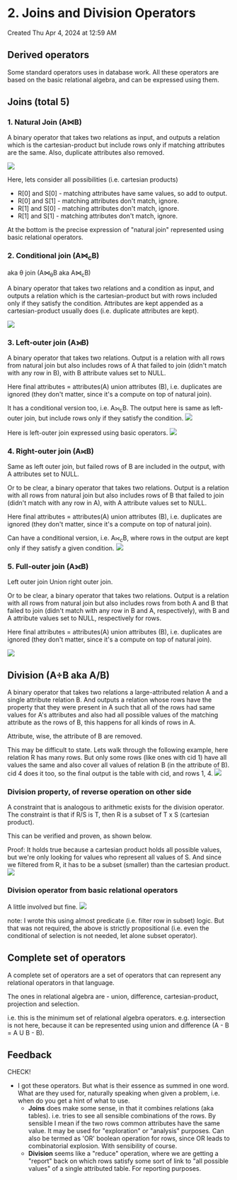 # 2. Joins and Division Operators
Created Thu Apr 4, 2024 at 12:59 AM

## Derived operators
Some standard operators uses in database work.
All these operators are based on the basic relational algebra, and can be expressed using them.


## Joins (total 5)
### 1. Natural Join (A⋈B)
A binary operator that takes two relations as input, and outputs a relation which is the cartesian-product but include rows only if matching attributes are the same. Also, duplicate attributes also removed.

![](../../../../assets/2-Joins-and-Division-Operators-image-1-276a499c.png)

Here, lets consider all possibilities (i.e. cartesian products)
- R\[0] and S\[0] - matching attributes have same values, so add to output.
- R\[0] and S\[1] - matching attributes don't match, ignore.
- R\[1] and S\[0] - matching attributes don't match, ignore.
- R\[1] and S\[1] - matching attributes don't match, ignore.

At the bottom is the precise expression of "natural join" represented using basic relational operators.


### 2. Conditional join (A⋈<sub>c</sub>B)
aka &theta; join (A⋈<sub>&theta;</sub>B aka A⋈<sub>c</sub>B)

A binary operator that takes two relations and a condition as input, and outputs a relation which is the cartesian-product but with rows included only if they satisfy the condition. Attributes are kept appended as a cartesian-product usually does (i.e. duplicate attributes are kept).

![](../../../../assets/2-Joins-and-Division-Operators-image-2-276a499c.png)


### 3. Left-outer join (A⟕B)
A binary operator that takes two relations. Output is a relation with all rows from natural join but also includes rows of A that failed to join (didn't match with any row in B), with B attribute values set to NULL.

Here final attributes = attributes(A) union attributes (B), i.e. duplicates are ignored (they don't matter, since it's a compute on top of natural join).

It has a conditional version too, i.e. A⟕<sub>c</sub>B. The output here is same as left-outer join, but include rows only if they satisfy the condition.
![](../../../../assets/2-Joins-and-Division-Operators-image-3-276a499c.png)

Here is left-outer join expressed using basic operators.
![](../../../../assets/2-Joins-and-Division-Operators-image-4-276a499c.png)

### 4. Right-outer join (A⟖B)
Same as left outer join, but failed rows of B are included in the output, with A attributes set to NULL.

Or to be clear, a binary operator that takes two relations. Output is a relation with all rows from natural join but also includes rows of B that failed to join (didn't match with any row in A), with A attribute values set to NULL.

Here final attributes = attributes(A) union attributes (B), i.e. duplicates are ignored (they don't matter, since it's a compute on top of natural join).

Can have a conditional version, i.e. A⟖<sub>c</sub>B, where rows in the output are kept only if they satisfy a given condition.
![](../../../../assets/2-Joins-and-Division-Operators-image-5-276a499c.png)


### 5. Full-outer join (A⟗B)
Left outer join Union right outer join.

Or to be clear, a binary operator that takes two relations. Output is a relation with all rows from natural join but also includes rows from both A and B that failed to join (didn't match with any row in B and A, respectively), with B and A attribute values set to NULL, respectively for rows.

Here final attributes = attributes(A) union attributes (B), i.e. duplicates are ignored (they don't matter, since it's a compute on top of natural join).

![](../../../../assets/2-Joins-and-Division-Operators-image-6-276a499c.png)

## Division (A÷B aka A/B)
A binary operator that takes two relations a large-attributed relation A and a single attribute relation B.
And outputs a relation whose rows have the property that they were present in A such that all of the rows had same values for A's attributes and also had all possible values of the matching attribute as the rows of B, this happens for all kinds of rows in A.

Attribute, wise, the attribute of B are removed.

This may be difficult to state. Lets walk through the following example, here relation R has many rows. But only some rows (like ones with cid 1) have all values the same and also cover all values of relation B (in the attribute of B). cid 4 does it too, so the final output is the table with cid, and rows 1, 4.
![](../../../../assets/2-Joins-and-Division-Operators-image-7-276a499c.png)

### Division property, of reverse operation on other side
A constraint that is analogous to arithmetic exists for the division operator.
The constraint is that if R/S is T, then R is a subset of T x S (cartesian product).

This can be verified and proven, as shown below. 

Proof: It holds true because a cartesian product holds all possible values, but we're only looking for values who represent all values of S. And since we filtered from R, it has to be a subset (smaller) than the cartesian product.
![](../../../../assets/2-Joins-and-Division-Operators-image-8-276a499c.png)

### Division operator from basic relational operators
A little involved but fine.
![](../../../../assets/2-Joins-and-Division-Operators-image-9-276a499c.png)

note: I wrote this using almost predicate (i.e. filter row in subset) logic. But that was not required, the above is strictly propositional (i.e. even the conditional of selection is not needed, let alone subset operator).
## Complete set of operators
A complete set of operators are a set of operators that can represent any relational operators in that language.

The ones in relational algebra are - union, difference, cartesian-product, projection and selection.

i.e. this is the minimum set of relational algebra operators. e.g. intersection is not here, because it can be represented using union and difference (A - B = A U B - B).


## Feedback
CHECK!
- I got these operators. But what is their essence as summed in one word. What are they used for, naturally speaking when given a problem, i.e. when do you get a hint of what to use.
	- **Joins** does make some sense, in that it combines relations (aka tables). i.e. tries to see all sensible combinations of the rows. By sensible I mean if the two rows common attributes have the same value. It may be used for "exploration" or "analysis" purposes. Can also be termed as 'OR' boolean operation for rows, since OR leads to combinatorial explosion. With sensibility of course.
	- **Division** seems like a "reduce" operation, where we are getting a "report" back on which rows satisfy some sort of link to "all possible values" of a single attributed table. For reporting purposes.